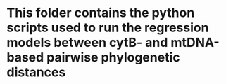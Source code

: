 # This folder contains the python scripts used to run the regression models between cytB- and mtDNA-based pairwise phylogenetic distances
